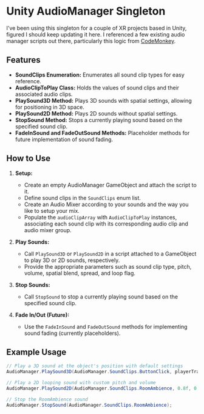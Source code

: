 # Unity AudioManager Singleton

I've been using this singleton for a couple of XR projects based in Unity, figured I should keep updating it here. I referenced a few existing audio manager scripts out there, particularly this logic from [CodeMonkey](https://www.youtube.com/watch?v=QL29aTa7J5Q).
## Features

- **SoundClips Enumeration:** Enumerates all sound clip types for easy reference.
- **AudioClipToPlay Class:** Holds the values of sound clips and their associated audio clips.
- **PlaySound3D Method:** Plays 3D sounds with spatial settings, allowing for positioning in 3D space.
- **PlaySound2D Method:** Plays 2D sounds without spatial settings.
- **StopSound Method:** Stops a currently playing sound based on the specified sound clip.
- **FadeInSound and FadeOutSound Methods:** Placeholder methods for future implementation of sound fading.

## How to Use

1. **Setup:**
   - Create an empty AudioManager GameObject and attach the script to it.
   - Define sound clips in the `SoundClips` enum list.
   - Create an Audio Mixer according to your sounds and the way you like to setup your mix.
   - Populate the `audioClipArray` with `AudioClipToPlay` instances, associating each sound clip with its corresponding audio clip and audio mixer group.

2. **Play Sounds:**
   - Call `PlaySound3D` or `PlaySound2D` in a script attached to a GameObject to play 3D or 2D sounds, respectively.
   - Provide the appropriate parameters such as sound clip type, pitch, volume, spatial blend, spread, and loop flag.

3. **Stop Sounds:**
   - Call `StopSound` to stop a currently playing sound based on the specified sound clip.

4. **Fade In/Out (Future):**
   - Use the `FadeInSound` and `FadeOutSound` methods for implementing sound fading (currently placeholders).

## Example Usage

```csharp
// Play a 3D sound at the object's position with default settings
AudioManager.PlaySound3D(AudioManager.SoundClips.ButtonClick, playerTransform, 1f, 1f, 1f, 1f, false);

// Play a 2D looping sound with custom pitch and volume
AudioManager.PlaySound2D(AudioManager.SoundClips.RoomAmbience, 0.8f, 0.5f, true);

// Stop the RoomAmbience sound
AudioManager.StopSound(AudioManager.SoundClips.RoomAmbience);

```


